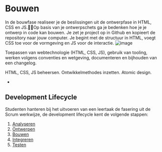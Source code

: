 # Bouwen

In de bouwfase realiseer je de beslissingen uit de ontwerpfase in HTML, CSS en JS.Op basis van je ontwerpschets ga je bedenken hoe je je ontwerp in code kan bouwen. Je zet je project op in Github en kopieert de repository naar jouw computer. Je begint met de structuur in HTML, voegt CSS toe voor de vormgeving en JS voor de interactie. ![image](https://user-images.githubusercontent.com/1391509/132133706-9312852b-ef7e-4427-a71d-3fe6d34172a8.png)

Toepassen van webtechnologie (HTML, CSS, JS), gebruik van tooling, werken volgens conventies en wetgeving, documenteren en bijhouden van een changelog.

HTML, CSS, JS beheersen. Ontwikkelmethodes inzetten. Atomic design. 

-




## Development Lifecycle

Studenten hanteren bij het uitvoeren van een leertaak de fasering uit de Scrum werkwijze, de development lifecycle kent de volgende stappen:

1. [Analyseren](analyseren.md)
2. [Ontwerpen](ontwerpen.md)
3. [Bouwen](bouwen.md)
4. [Integreren](integreren.md)
5. [Testen](testen.md)

